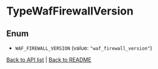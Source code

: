 # TypeWafFirewallVersion

## Enum


* `WAF_FIREWALL_VERSION` (value: `"waf_firewall_version"`)


[Back to API list](../README.md#documentation-for-api-endpoints) | [Back to README](../README.md)
